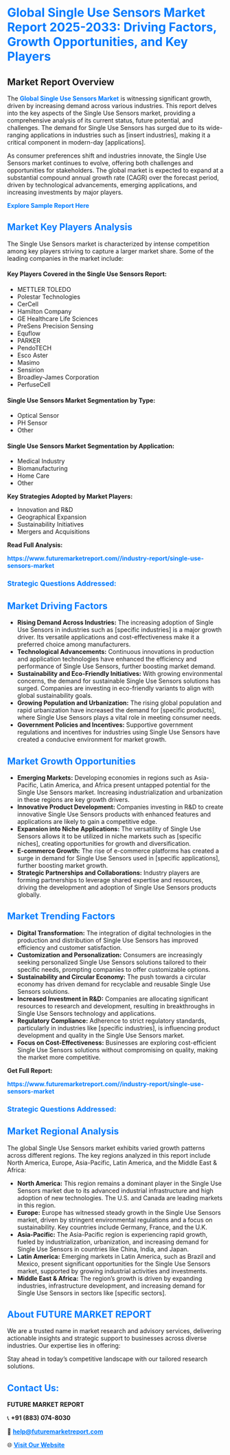 <h1 style="color: #007BFF;">Global Single Use Sensors Market Report 2025-2033: Driving Factors, Growth Opportunities, and Key Players</h1>

<section id="overview">
<h2>Market Report Overview</h2>
<p>The <a href="https://www.futuremarketreport.com//industry-report/single-use-sensors-market" style="color: #007BFF; text-decoration: none;"><strong>Global Single Use Sensors Market</strong></a> is witnessing significant growth, driven by increasing demand across various industries. This report delves into the key aspects of the Single Use Sensors market, providing a comprehensive analysis of its current status, future potential, and challenges. The demand for Single Use Sensors has surged due to its wide-ranging applications in industries such as [insert industries], making it a critical component in modern-day [applications].</p>
<p>As consumer preferences shift and industries innovate, the Single Use Sensors market continues to evolve, offering both challenges and opportunities for stakeholders. The global market is expected to expand at a substantial compound annual growth rate (CAGR) over the forecast period, driven by technological advancements, emerging applications, and increasing investments by major players.</p>
</section>

<section id="overview">
<p><a href="https://www.futuremarketreport.com//request-sample/reportId=81449" style="color: #007BFF; text-decoration: none;"><strong>Explore Sample Report Here</strong></a></p>
</section>

<section id="key-players">
<h2 style="color: #007BFF;">Market Key Players Analysis</h2>
<p>The Single Use Sensors market is characterized by intense competition among key players striving to capture a larger market share. Some of the leading companies in the market include:</p>
<h4>Key Players Covered in the Single Use Sensors Report:</h4>
<ul><li>METTLER TOLEDO</li><li>Polestar Technologies</li><li>CerCell</li><li>Hamilton Company</li><li>GE Healthcare Life Sciences</li><li>PreSens Precision Sensing</li><li>Equflow</li><li>PARKER</li><li>PendoTECH</li><li>Esco Aster</li><li>Masimo</li><li>Sensirion</li><li>Broadley-James Corporation</li><li>PerfuseCell</li></ul>
<h4>Single Use Sensors Market Segmentation by Type:</h4>
<ul><li>Optical Sensor</li><li>PH Sensor</li><li>Other</li></ul>

<h4>Single Use Sensors Market Segmentation by Application:</h4>
<ul><li>Medical Industry</li><li>Biomanufacturing</li><li>Home Care</li><li>Other</li></ul>
<p><strong>Key Strategies Adopted by Market Players:</strong></p>
<ul>
<li>Innovation and R&D</li>
<li>Geographical Expansion</li>
<li>Sustainability Initiatives</li>
<li>Mergers and Acquisitions</li>
</ul>
</section>

<section>
<p><strong>Read Full Analysis: </strong></p><a href="https://www.futuremarketreport.com//industry-report/single-use-sensors-market" style="color: #007BFF; text-decoration: none;"><strong>https://www.futuremarketreport.com//industry-report/single-use-sensors-market</strong></a>
<h3 style="color: #007BFF;">Strategic Questions Addressed:</h3>
</section>

<section id="driving-factors">
<h2 style="color: #007BFF;">Market Driving Factors</h2>
<ul>
<li><strong>Rising Demand Across Industries:</strong> The increasing adoption of Single Use Sensors in industries such as [specific industries] is a major growth driver. Its versatile applications and cost-effectiveness make it a preferred choice among manufacturers.</li>
<li><strong>Technological Advancements:</strong> Continuous innovations in production and application technologies have enhanced the efficiency and performance of Single Use Sensors, further boosting market demand.</li>
<li><strong>Sustainability and Eco-Friendly Initiatives:</strong> With growing environmental concerns, the demand for sustainable Single Use Sensors solutions has surged. Companies are investing in eco-friendly variants to align with global sustainability goals.</li>
<li><strong>Growing Population and Urbanization:</strong> The rising global population and rapid urbanization have increased the demand for [specific products], where Single Use Sensors plays a vital role in meeting consumer needs.</li>
<li><strong>Government Policies and Incentives:</strong> Supportive government regulations and incentives for industries using Single Use Sensors have created a conducive environment for market growth.</li>
</ul>
</section>

<section id="growth-opportunities">
<h2 style="color: #007BFF;">Market Growth Opportunities</h2>
<ul>
<li><strong>Emerging Markets:</strong> Developing economies in regions such as Asia-Pacific, Latin America, and Africa present untapped potential for the Single Use Sensors market. Increasing industrialization and urbanization in these regions are key growth drivers.</li>
<li><strong>Innovative Product Development:</strong> Companies investing in R&D to create innovative Single Use Sensors products with enhanced features and applications are likely to gain a competitive edge.</li>
<li><strong>Expansion into Niche Applications:</strong> The versatility of Single Use Sensors allows it to be utilized in niche markets such as [specific niches], creating opportunities for growth and diversification.</li>
<li><strong>E-commerce Growth:</strong> The rise of e-commerce platforms has created a surge in demand for Single Use Sensors used in [specific applications], further boosting market growth.</li>
<li><strong>Strategic Partnerships and Collaborations:</strong> Industry players are forming partnerships to leverage shared expertise and resources, driving the development and adoption of Single Use Sensors products globally.</li>
</ul>
</section>

<section id="trending-factors">
<h2 style="color: #007BFF;">Market Trending Factors</h2>
<ul>
<li><strong>Digital Transformation:</strong> The integration of digital technologies in the production and distribution of Single Use Sensors has improved efficiency and customer satisfaction.</li>
<li><strong>Customization and Personalization:</strong> Consumers are increasingly seeking personalized Single Use Sensors solutions tailored to their specific needs, prompting companies to offer customizable options.</li>
<li><strong>Sustainability and Circular Economy:</strong> The push towards a circular economy has driven demand for recyclable and reusable Single Use Sensors solutions.</li>
<li><strong>Increased Investment in R&D:</strong> Companies are allocating significant resources to research and development, resulting in breakthroughs in Single Use Sensors technology and applications.</li>
<li><strong>Regulatory Compliance:</strong> Adherence to strict regulatory standards, particularly in industries like [specific industries], is influencing product development and quality in the Single Use Sensors market.</li>
<li><strong>Focus on Cost-Effectiveness:</strong> Businesses are exploring cost-efficient Single Use Sensors solutions without compromising on quality, making the market more competitive.</li>
</ul>
</section>

<section>
<p><strong>Get Full Report: </strong></p><a href="https://www.futuremarketreport.com//industry-report/single-use-sensors-market" style="color: #007BFF; text-decoration: none;"><strong>https://www.futuremarketreport.com//industry-report/single-use-sensors-market</strong></a>
<h3 style="color: #007BFF;">Strategic Questions Addressed:</h3>
</section>


<section id="regional-analysis">
<h2 style="color: #007BFF;">Market Regional Analysis</h2>
<p>The global Single Use Sensors market exhibits varied growth patterns across different regions. The key regions analyzed in this report include North America, Europe, Asia-Pacific, Latin America, and the Middle East & Africa:</p>
<ul>
<li><strong>North America:</strong> This region remains a dominant player in the Single Use Sensors market due to its advanced industrial infrastructure and high adoption of new technologies. The U.S. and Canada are leading markets in this region.</li>
<li><strong>Europe:</strong> Europe has witnessed steady growth in the Single Use Sensors market, driven by stringent environmental regulations and a focus on sustainability. Key countries include Germany, France, and the U.K.</li>
<li><strong>Asia-Pacific:</strong> The Asia-Pacific region is experiencing rapid growth, fueled by industrialization, urbanization, and increasing demand for Single Use Sensors in countries like China, India, and Japan.</li>
<li><strong>Latin America:</strong> Emerging markets in Latin America, such as Brazil and Mexico, present significant opportunities for the Single Use Sensors market, supported by growing industrial activities and investments.</li>
<li><strong>Middle East & Africa:</strong> The region’s growth is driven by expanding industries, infrastructure development, and increasing demand for Single Use Sensors in sectors like [specific sectors].</li>
</ul>
</section>

<footer>
<h2 style="color: #007BFF;">About FUTURE MARKET REPORT</h2>
<p>We are a trusted name in market research and advisory services, delivering actionable insights and strategic support to businesses across diverse industries. Our expertise lies in offering:</p>

<p>Stay ahead in today’s competitive landscape with our tailored research solutions.</p>

<h2 style="color: #007BFF;">Contact Us:</h2>
<p><strong>FUTURE MARKET REPORT</strong></p>
<p>📞 <strong>+91 (883) 074-8030</strong></p>
<p>📧 <strong><a href="mailto:help@futuremarketreport.com" style="color: #007BFF;">help@futuremarketreport.com</a></strong></p>
<p>🌐 <strong><a href="https://www.futuremarketreport.com/" style="color: #007BFF;">Visit Our Website</a></strong></p>
</footer>